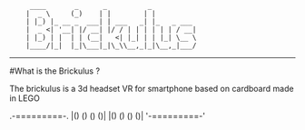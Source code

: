          ____       _      _          _           
        |  _ \     (_)    | |        | |          
        | |_) |_ __ _  ___| | ___   _| |_   _ ___ 
        |  _ <| '__| |/ __| |/ / | | | | | | / __|
        | |_) | |  | | (__|   <| |_| | | |_| \__ \
        |____/|_|  |_|\___|_|\_\\__,_|_|\__,_|___/

_____________________________________________________________________________________________________________________________
#What is the Brickulus ?

The brickulus is a 3d headset VR for smartphone based on cardboard made in LEGO

  .-=========-.
  |() () () ()|
  |() () () ()|
  '-=========-' 
